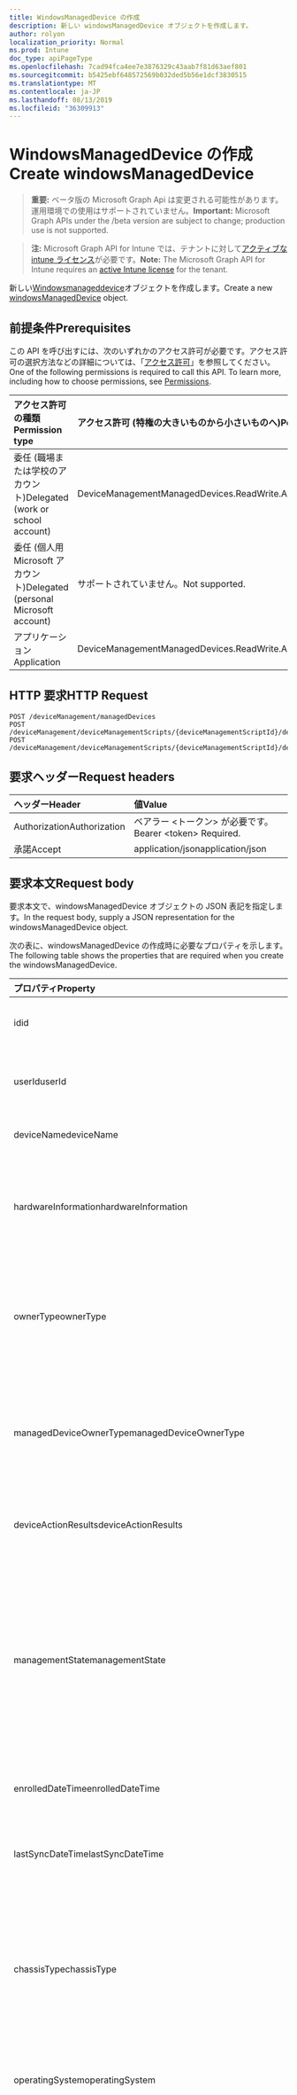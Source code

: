 ```yaml
---
title: WindowsManagedDevice の作成
description: 新しい windowsManagedDevice オブジェクトを作成します。
author: rolyon
localization_priority: Normal
ms.prod: Intune
doc_type: apiPageType
ms.openlocfilehash: 7cad94fca4ee7e3876329c43aab7f81d63aef801
ms.sourcegitcommit: b5425ebf648572569b032ded5b56e1dcf3830515
ms.translationtype: MT
ms.contentlocale: ja-JP
ms.lasthandoff: 08/13/2019
ms.locfileid: "36309913"
---
```

# <a name="create-windowsmanageddevice"></a><span data-ttu-id="ebbfd-103">WindowsManagedDevice の作成</span><span class="sxs-lookup"><span data-stu-id="ebbfd-103">Create windowsManagedDevice</span></span>

> <span data-ttu-id="ebbfd-104">**重要:** ベータ版の Microsoft Graph Api は変更される可能性があります。運用環境での使用はサポートされていません。</span><span class="sxs-lookup"><span data-stu-id="ebbfd-104">**Important:** Microsoft Graph APIs under the /beta version are subject to change; production use is not supported.</span></span>

> <span data-ttu-id="ebbfd-105">**注:** Microsoft Graph API for Intune では、テナントに対して[アクティブな intune ライセンス](https://go.microsoft.com/fwlink/?linkid=839381)が必要です。</span><span class="sxs-lookup"><span data-stu-id="ebbfd-105">**Note:** The Microsoft Graph API for Intune requires an [active Intune license](https://go.microsoft.com/fwlink/?linkid=839381) for the tenant.</span></span>

<span data-ttu-id="ebbfd-106">新しい[Windowsmanageddevice](../resources/intune-devices-windowsmanageddevice.md)オブジェクトを作成します。</span><span class="sxs-lookup"><span data-stu-id="ebbfd-106">Create a new [windowsManagedDevice](../resources/intune-devices-windowsmanageddevice.md) object.</span></span>

## <a name="prerequisites"></a><span data-ttu-id="ebbfd-107">前提条件</span><span class="sxs-lookup"><span data-stu-id="ebbfd-107">Prerequisites</span></span>
<span data-ttu-id="ebbfd-p101">この API を呼び出すには、次のいずれかのアクセス許可が必要です。アクセス許可の選択方法などの詳細については、「[アクセス許可](/graph/permissions-reference)」を参照してください。</span><span class="sxs-lookup"><span data-stu-id="ebbfd-p101">One of the following permissions is required to call this API. To learn more, including how to choose permissions, see [Permissions](/graph/permissions-reference).</span></span>

|<span data-ttu-id="ebbfd-110">アクセス許可の種類</span><span class="sxs-lookup"><span data-stu-id="ebbfd-110">Permission type</span></span>|<span data-ttu-id="ebbfd-111">アクセス許可 (特権の大きいものから小さいものへ)</span><span class="sxs-lookup"><span data-stu-id="ebbfd-111">Permissions (from most to least privileged)</span></span>|
|:---|:---|
|<span data-ttu-id="ebbfd-112">委任 (職場または学校のアカウント)</span><span class="sxs-lookup"><span data-stu-id="ebbfd-112">Delegated (work or school account)</span></span>|<span data-ttu-id="ebbfd-113">DeviceManagementManagedDevices.ReadWrite.All</span><span class="sxs-lookup"><span data-stu-id="ebbfd-113">DeviceManagementManagedDevices.ReadWrite.All</span></span>|
|<span data-ttu-id="ebbfd-114">委任 (個人用 Microsoft アカウント)</span><span class="sxs-lookup"><span data-stu-id="ebbfd-114">Delegated (personal Microsoft account)</span></span>|<span data-ttu-id="ebbfd-115">サポートされていません。</span><span class="sxs-lookup"><span data-stu-id="ebbfd-115">Not supported.</span></span>|
|<span data-ttu-id="ebbfd-116">アプリケーション</span><span class="sxs-lookup"><span data-stu-id="ebbfd-116">Application</span></span>|<span data-ttu-id="ebbfd-117">DeviceManagementManagedDevices.ReadWrite.All</span><span class="sxs-lookup"><span data-stu-id="ebbfd-117">DeviceManagementManagedDevices.ReadWrite.All</span></span>|

## <a name="http-request"></a><span data-ttu-id="ebbfd-118">HTTP 要求</span><span class="sxs-lookup"><span data-stu-id="ebbfd-118">HTTP Request</span></span>
<!-- {
  "blockType": "ignored"
}
-->
``` http
POST /deviceManagement/managedDevices
POST /deviceManagement/deviceManagementScripts/{deviceManagementScriptId}/deviceRunStates/{deviceManagementScriptDeviceStateId}/managedDevice/users/{userId}/managedDevices
POST /deviceManagement/deviceManagementScripts/{deviceManagementScriptId}/deviceRunStates/{deviceManagementScriptDeviceStateId}/managedDevice/detectedApps/{detectedAppId}/managedDevices
```

## <a name="request-headers"></a><span data-ttu-id="ebbfd-119">要求ヘッダー</span><span class="sxs-lookup"><span data-stu-id="ebbfd-119">Request headers</span></span>
|<span data-ttu-id="ebbfd-120">ヘッダー</span><span class="sxs-lookup"><span data-stu-id="ebbfd-120">Header</span></span>|<span data-ttu-id="ebbfd-121">値</span><span class="sxs-lookup"><span data-stu-id="ebbfd-121">Value</span></span>|
|:---|:---|
|<span data-ttu-id="ebbfd-122">Authorization</span><span class="sxs-lookup"><span data-stu-id="ebbfd-122">Authorization</span></span>|<span data-ttu-id="ebbfd-123">ベアラー &lt;トークン&gt; が必要です。</span><span class="sxs-lookup"><span data-stu-id="ebbfd-123">Bearer &lt;token&gt; Required.</span></span>|
|<span data-ttu-id="ebbfd-124">承諾</span><span class="sxs-lookup"><span data-stu-id="ebbfd-124">Accept</span></span>|<span data-ttu-id="ebbfd-125">application/json</span><span class="sxs-lookup"><span data-stu-id="ebbfd-125">application/json</span></span>|

## <a name="request-body"></a><span data-ttu-id="ebbfd-126">要求本文</span><span class="sxs-lookup"><span data-stu-id="ebbfd-126">Request body</span></span>
<span data-ttu-id="ebbfd-127">要求本文で、windowsManagedDevice オブジェクトの JSON 表記を指定します。</span><span class="sxs-lookup"><span data-stu-id="ebbfd-127">In the request body, supply a JSON representation for the windowsManagedDevice object.</span></span>

<span data-ttu-id="ebbfd-128">次の表に、windowsManagedDevice の作成時に必要なプロパティを示します。</span><span class="sxs-lookup"><span data-stu-id="ebbfd-128">The following table shows the properties that are required when you create the windowsManagedDevice.</span></span>

|<span data-ttu-id="ebbfd-129">プロパティ</span><span class="sxs-lookup"><span data-stu-id="ebbfd-129">Property</span></span>|<span data-ttu-id="ebbfd-130">型</span><span class="sxs-lookup"><span data-stu-id="ebbfd-130">Type</span></span>|<span data-ttu-id="ebbfd-131">説明</span><span class="sxs-lookup"><span data-stu-id="ebbfd-131">Description</span></span>|
|:---|:---|:---|
|<span data-ttu-id="ebbfd-132">id</span><span class="sxs-lookup"><span data-stu-id="ebbfd-132">id</span></span>|<span data-ttu-id="ebbfd-133">文字列</span><span class="sxs-lookup"><span data-stu-id="ebbfd-133">String</span></span>|<span data-ttu-id="ebbfd-134">[Manageddevice](../resources/intune-devices-manageddevice.md)から継承されたデバイスの一意識別子</span><span class="sxs-lookup"><span data-stu-id="ebbfd-134">Unique Identifier for the device Inherited from [managedDevice](../resources/intune-devices-manageddevice.md)</span></span>|
|<span data-ttu-id="ebbfd-135">userId</span><span class="sxs-lookup"><span data-stu-id="ebbfd-135">userId</span></span>|<span data-ttu-id="ebbfd-136">String</span><span class="sxs-lookup"><span data-stu-id="ebbfd-136">String</span></span>|<span data-ttu-id="ebbfd-137">[Manageddevice](../resources/intune-devices-manageddevice.md)から継承したデバイスに関連付けられているユーザーの一意識別子</span><span class="sxs-lookup"><span data-stu-id="ebbfd-137">Unique Identifier for the user associated with the device Inherited from [managedDevice](../resources/intune-devices-manageddevice.md)</span></span>|
|<span data-ttu-id="ebbfd-138">deviceName</span><span class="sxs-lookup"><span data-stu-id="ebbfd-138">deviceName</span></span>|<span data-ttu-id="ebbfd-139">String</span><span class="sxs-lookup"><span data-stu-id="ebbfd-139">String</span></span>|<span data-ttu-id="ebbfd-140">[Manageddevice](../resources/intune-devices-manageddevice.md)から継承されたデバイスの名前</span><span class="sxs-lookup"><span data-stu-id="ebbfd-140">Name of the device Inherited from [managedDevice](../resources/intune-devices-manageddevice.md)</span></span>|
|<span data-ttu-id="ebbfd-141">hardwareInformation</span><span class="sxs-lookup"><span data-stu-id="ebbfd-141">hardwareInformation</span></span>|[<span data-ttu-id="ebbfd-142">hardwareInformation</span><span class="sxs-lookup"><span data-stu-id="ebbfd-142">hardwareInformation</span></span>](../resources/intune-devices-hardwareinformation.md)|<span data-ttu-id="ebbfd-143">デバイスのハードワードの詳細。</span><span class="sxs-lookup"><span data-stu-id="ebbfd-143">The hardward details for the device.</span></span>  <span data-ttu-id="ebbfd-144">記憶領域、製造元、シリアル番号などの情報が含まれます。[Manageddevice](../resources/intune-devices-manageddevice.md)から継承します</span><span class="sxs-lookup"><span data-stu-id="ebbfd-144">Includes information such as storage space, manufacturer, serial number, etc. Inherited from [managedDevice](../resources/intune-devices-manageddevice.md)</span></span>|
|<span data-ttu-id="ebbfd-145">ownerType</span><span class="sxs-lookup"><span data-stu-id="ebbfd-145">ownerType</span></span>|[<span data-ttu-id="ebbfd-146">ownerType</span><span class="sxs-lookup"><span data-stu-id="ebbfd-146">ownerType</span></span>](../resources/intune-devices-ownertype.md)|<span data-ttu-id="ebbfd-147">デバイスの所有権。</span><span class="sxs-lookup"><span data-stu-id="ebbfd-147">Ownership of the device.</span></span> <span data-ttu-id="ebbfd-148">' Company ' または ' personal ' を[Manageddevice](../resources/intune-devices-manageddevice.md)から継承することができます。</span><span class="sxs-lookup"><span data-stu-id="ebbfd-148">Can be 'company' or 'personal' Inherited from [managedDevice](../resources/intune-devices-manageddevice.md).</span></span> <span data-ttu-id="ebbfd-149">可能な値は、`unknown`、`company`、`personal` です。</span><span class="sxs-lookup"><span data-stu-id="ebbfd-149">Possible values are: `unknown`, `company`, `personal`.</span></span>|
|<span data-ttu-id="ebbfd-150">managedDeviceOwnerType</span><span class="sxs-lookup"><span data-stu-id="ebbfd-150">managedDeviceOwnerType</span></span>|[<span data-ttu-id="ebbfd-151">managedDeviceOwnerType</span><span class="sxs-lookup"><span data-stu-id="ebbfd-151">managedDeviceOwnerType</span></span>](../resources/intune-devices-manageddeviceownertype.md)|<span data-ttu-id="ebbfd-152">デバイスの所有権。</span><span class="sxs-lookup"><span data-stu-id="ebbfd-152">Ownership of the device.</span></span> <span data-ttu-id="ebbfd-153">' Company ' または ' personal ' を[Manageddevice](../resources/intune-devices-manageddevice.md)から継承することができます。</span><span class="sxs-lookup"><span data-stu-id="ebbfd-153">Can be 'company' or 'personal' Inherited from [managedDevice](../resources/intune-devices-manageddevice.md).</span></span> <span data-ttu-id="ebbfd-154">可能な値は、`unknown`、`company`、`personal` です。</span><span class="sxs-lookup"><span data-stu-id="ebbfd-154">Possible values are: `unknown`, `company`, `personal`.</span></span>|
|<span data-ttu-id="ebbfd-155">deviceActionResults</span><span class="sxs-lookup"><span data-stu-id="ebbfd-155">deviceActionResults</span></span>|<span data-ttu-id="ebbfd-156">[deviceActionResult](../resources/intune-devices-deviceactionresult.md) コレクション</span><span class="sxs-lookup"><span data-stu-id="ebbfd-156">[deviceActionResult](../resources/intune-devices-deviceactionresult.md) collection</span></span>|<span data-ttu-id="ebbfd-157">ComplexType deviceActionResult オブジェクトのリスト。</span><span class="sxs-lookup"><span data-stu-id="ebbfd-157">List of ComplexType deviceActionResult objects.</span></span> <span data-ttu-id="ebbfd-158">[Manageddevice](../resources/intune-devices-manageddevice.md)から継承します</span><span class="sxs-lookup"><span data-stu-id="ebbfd-158">Inherited from [managedDevice](../resources/intune-devices-manageddevice.md)</span></span>|
|<span data-ttu-id="ebbfd-159">managementState</span><span class="sxs-lookup"><span data-stu-id="ebbfd-159">managementState</span></span>|[<span data-ttu-id="ebbfd-160">managementState</span><span class="sxs-lookup"><span data-stu-id="ebbfd-160">managementState</span></span>](../resources/intune-devices-managementstate.md)|<span data-ttu-id="ebbfd-161">デバイスの管理状態。</span><span class="sxs-lookup"><span data-stu-id="ebbfd-161">Management state of the device.</span></span> <span data-ttu-id="ebbfd-162">[Manageddevice](../resources/intune-devices-manageddevice.md)から継承されます。</span><span class="sxs-lookup"><span data-stu-id="ebbfd-162">Inherited from [managedDevice](../resources/intune-devices-manageddevice.md).</span></span> <span data-ttu-id="ebbfd-163">可能な値は、`managed`、`retirePending`、`retireFailed`、`wipePending`、`wipeFailed`、`unhealthy`、`deletePending`、`retireIssued`、`wipeIssued`、`wipeCanceled`、`retireCanceled`、`discovered` です。</span><span class="sxs-lookup"><span data-stu-id="ebbfd-163">Possible values are: `managed`, `retirePending`, `retireFailed`, `wipePending`, `wipeFailed`, `unhealthy`, `deletePending`, `retireIssued`, `wipeIssued`, `wipeCanceled`, `retireCanceled`, `discovered`.</span></span>|
|<span data-ttu-id="ebbfd-164">enrolledDateTime</span><span class="sxs-lookup"><span data-stu-id="ebbfd-164">enrolledDateTime</span></span>|<span data-ttu-id="ebbfd-165">DateTimeOffset</span><span class="sxs-lookup"><span data-stu-id="ebbfd-165">DateTimeOffset</span></span>|<span data-ttu-id="ebbfd-166">デバイスの登録時刻。</span><span class="sxs-lookup"><span data-stu-id="ebbfd-166">Enrollment time of the device.</span></span> <span data-ttu-id="ebbfd-167">[Manageddevice](../resources/intune-devices-manageddevice.md)から継承します</span><span class="sxs-lookup"><span data-stu-id="ebbfd-167">Inherited from [managedDevice](../resources/intune-devices-manageddevice.md)</span></span>|
|<span data-ttu-id="ebbfd-168">lastSyncDateTime</span><span class="sxs-lookup"><span data-stu-id="ebbfd-168">lastSyncDateTime</span></span>|<span data-ttu-id="ebbfd-169">DateTimeOffset</span><span class="sxs-lookup"><span data-stu-id="ebbfd-169">DateTimeOffset</span></span>|<span data-ttu-id="ebbfd-170">デバイスが Intune との正常な同期を最終的に完了した日時。</span><span class="sxs-lookup"><span data-stu-id="ebbfd-170">The date and time that the device last completed a successful sync with Intune.</span></span> <span data-ttu-id="ebbfd-171">[Manageddevice](../resources/intune-devices-manageddevice.md)から継承します</span><span class="sxs-lookup"><span data-stu-id="ebbfd-171">Inherited from [managedDevice](../resources/intune-devices-manageddevice.md)</span></span>|
|<span data-ttu-id="ebbfd-172">chassisType</span><span class="sxs-lookup"><span data-stu-id="ebbfd-172">chassisType</span></span>|[<span data-ttu-id="ebbfd-173">chassisType</span><span class="sxs-lookup"><span data-stu-id="ebbfd-173">chassisType</span></span>](../resources/intune-devices-chassistype.md)|<span data-ttu-id="ebbfd-174">デバイスのシャーシの種類。</span><span class="sxs-lookup"><span data-stu-id="ebbfd-174">Chassis type of the device.</span></span> <span data-ttu-id="ebbfd-175">[Manageddevice](../resources/intune-devices-manageddevice.md)から継承されます。</span><span class="sxs-lookup"><span data-stu-id="ebbfd-175">Inherited from [managedDevice](../resources/intune-devices-manageddevice.md).</span></span> <span data-ttu-id="ebbfd-176">可能な値は、`unknown`、`desktop`、`laptop`、`worksWorkstation`、`enterpriseServer`、`phone`、`tablet`、`mobileOther`、`mobileUnknown` です。</span><span class="sxs-lookup"><span data-stu-id="ebbfd-176">Possible values are: `unknown`, `desktop`, `laptop`, `worksWorkstation`, `enterpriseServer`, `phone`, `tablet`, `mobileOther`, `mobileUnknown`.</span></span>|
|<span data-ttu-id="ebbfd-177">operatingSystem</span><span class="sxs-lookup"><span data-stu-id="ebbfd-177">operatingSystem</span></span>|<span data-ttu-id="ebbfd-178">文字列</span><span class="sxs-lookup"><span data-stu-id="ebbfd-178">String</span></span>|<span data-ttu-id="ebbfd-179">デバイスのオペレーティング システム。</span><span class="sxs-lookup"><span data-stu-id="ebbfd-179">Operating system of the device.</span></span> <span data-ttu-id="ebbfd-180">Windows、iOS など[Manageddevice](../resources/intune-devices-manageddevice.md)から継承します</span><span class="sxs-lookup"><span data-stu-id="ebbfd-180">Windows, iOS, etc. Inherited from [managedDevice](../resources/intune-devices-manageddevice.md)</span></span>|
|<span data-ttu-id="ebbfd-181">deviceType</span><span class="sxs-lookup"><span data-stu-id="ebbfd-181">deviceType</span></span>|[<span data-ttu-id="ebbfd-182">deviceType</span><span class="sxs-lookup"><span data-stu-id="ebbfd-182">deviceType</span></span>](../resources/intune-shared-devicetype.md)|<span data-ttu-id="ebbfd-183">デバイスのプラットフォーム。</span><span class="sxs-lookup"><span data-stu-id="ebbfd-183">Platform of the device.</span></span> <span data-ttu-id="ebbfd-184">[Manageddevice](../resources/intune-devices-manageddevice.md)から継承されます。</span><span class="sxs-lookup"><span data-stu-id="ebbfd-184">Inherited from [managedDevice](../resources/intune-devices-manageddevice.md).</span></span> <span data-ttu-id="ebbfd-185">可能な値: `desktop`、 `windowsRT` `winMO6` `nokia` `windowsPhone` `mac` `winCE` `winEmbedded` `iPhone` `iPad` `iPod` `android`、、、、、、、、、、、、 `iSocConsumer` `unix` `macMDM` `holoLens` `surfaceHub` `androidForWork` `androidEnterprise`, `blackberry`, `palm`, `unknown`.</span><span class="sxs-lookup"><span data-stu-id="ebbfd-185">Possible values are: `desktop`, `windowsRT`, `winMO6`, `nokia`, `windowsPhone`, `mac`, `winCE`, `winEmbedded`, `iPhone`, `iPad`, `iPod`, `android`, `iSocConsumer`, `unix`, `macMDM`, `holoLens`, `surfaceHub`, `androidForWork`, `androidEnterprise`, `blackberry`, `palm`, `unknown`.</span></span>|
|<span data-ttu-id="ebbfd-186">complianceState</span><span class="sxs-lookup"><span data-stu-id="ebbfd-186">complianceState</span></span>|[<span data-ttu-id="ebbfd-187">complianceState</span><span class="sxs-lookup"><span data-stu-id="ebbfd-187">complianceState</span></span>](../resources/intune-devices-compliancestate.md)|<span data-ttu-id="ebbfd-188">デバイスのコンプライアンス状態。</span><span class="sxs-lookup"><span data-stu-id="ebbfd-188">Compliance state of the device.</span></span> <span data-ttu-id="ebbfd-189">[Manageddevice](../resources/intune-devices-manageddevice.md)から継承されます。</span><span class="sxs-lookup"><span data-stu-id="ebbfd-189">Inherited from [managedDevice](../resources/intune-devices-manageddevice.md).</span></span> <span data-ttu-id="ebbfd-190">可能な値は、`unknown`、`compliant`、`noncompliant`、`conflict`、`error`、`inGracePeriod`、`configManager` です。</span><span class="sxs-lookup"><span data-stu-id="ebbfd-190">Possible values are: `unknown`, `compliant`, `noncompliant`, `conflict`, `error`, `inGracePeriod`, `configManager`.</span></span>|
|<span data-ttu-id="ebbfd-191">jailBroken</span><span class="sxs-lookup"><span data-stu-id="ebbfd-191">jailBroken</span></span>|<span data-ttu-id="ebbfd-192">String</span><span class="sxs-lookup"><span data-stu-id="ebbfd-192">String</span></span>|<span data-ttu-id="ebbfd-193">デバイスが脱獄またはルート化されているかどうかを示します。</span><span class="sxs-lookup"><span data-stu-id="ebbfd-193">whether the device is jail broken or rooted.</span></span> <span data-ttu-id="ebbfd-194">[Manageddevice](../resources/intune-devices-manageddevice.md)から継承します</span><span class="sxs-lookup"><span data-stu-id="ebbfd-194">Inherited from [managedDevice](../resources/intune-devices-manageddevice.md)</span></span>|
|<span data-ttu-id="ebbfd-195">managementAgent</span><span class="sxs-lookup"><span data-stu-id="ebbfd-195">managementAgent</span></span>|[<span data-ttu-id="ebbfd-196">managementAgentType</span><span class="sxs-lookup"><span data-stu-id="ebbfd-196">managementAgentType</span></span>](../resources/intune-devices-managementagenttype.md)|<span data-ttu-id="ebbfd-197">デバイスの管理チャネル。</span><span class="sxs-lookup"><span data-stu-id="ebbfd-197">Management channel of the device.</span></span> <span data-ttu-id="ebbfd-198">Intune、EAS など。[Manageddevice](../resources/intune-devices-manageddevice.md)から継承されます。</span><span class="sxs-lookup"><span data-stu-id="ebbfd-198">Intune, EAS, etc. Inherited from [managedDevice](../resources/intune-devices-manageddevice.md).</span></span> <span data-ttu-id="ebbfd-199">可能な値は、`eas`、`mdm`、`easMdm`、`intuneClient`、`easIntuneClient`、`configurationManagerClient`、`configurationManagerClientMdm`、`configurationManagerClientMdmEas`、`unknown`、`jamf`、`googleCloudDevicePolicyController`、`microsoft365ManagedMdm` です。</span><span class="sxs-lookup"><span data-stu-id="ebbfd-199">Possible values are: `eas`, `mdm`, `easMdm`, `intuneClient`, `easIntuneClient`, `configurationManagerClient`, `configurationManagerClientMdm`, `configurationManagerClientMdmEas`, `unknown`, `jamf`, `googleCloudDevicePolicyController`, `microsoft365ManagedMdm`.</span></span>|
|<span data-ttu-id="ebbfd-200">osVersion</span><span class="sxs-lookup"><span data-stu-id="ebbfd-200">osVersion</span></span>|<span data-ttu-id="ebbfd-201">String</span><span class="sxs-lookup"><span data-stu-id="ebbfd-201">String</span></span>|<span data-ttu-id="ebbfd-202">デバイスのオペレーティング システムのバージョン。</span><span class="sxs-lookup"><span data-stu-id="ebbfd-202">Operating system version of the device.</span></span> <span data-ttu-id="ebbfd-203">[Manageddevice](../resources/intune-devices-manageddevice.md)から継承します</span><span class="sxs-lookup"><span data-stu-id="ebbfd-203">Inherited from [managedDevice](../resources/intune-devices-manageddevice.md)</span></span>|
|<span data-ttu-id="ebbfd-204">easActivated</span><span class="sxs-lookup"><span data-stu-id="ebbfd-204">easActivated</span></span>|<span data-ttu-id="ebbfd-205">Boolean</span><span class="sxs-lookup"><span data-stu-id="ebbfd-205">Boolean</span></span>|<span data-ttu-id="ebbfd-206">Exchange ActiveSync がアクティブになっているデバイスかどうかを示します。</span><span class="sxs-lookup"><span data-stu-id="ebbfd-206">Whether the device is Exchange ActiveSync activated.</span></span> <span data-ttu-id="ebbfd-207">[Manageddevice](../resources/intune-devices-manageddevice.md)から継承します</span><span class="sxs-lookup"><span data-stu-id="ebbfd-207">Inherited from [managedDevice](../resources/intune-devices-manageddevice.md)</span></span>|
|<span data-ttu-id="ebbfd-208">easDeviceId</span><span class="sxs-lookup"><span data-stu-id="ebbfd-208">easDeviceId</span></span>|<span data-ttu-id="ebbfd-209">String</span><span class="sxs-lookup"><span data-stu-id="ebbfd-209">String</span></span>|<span data-ttu-id="ebbfd-210">デバイスの Exchange ActiveSync の ID。</span><span class="sxs-lookup"><span data-stu-id="ebbfd-210">Exchange ActiveSync Id of the device.</span></span> <span data-ttu-id="ebbfd-211">[Manageddevice](../resources/intune-devices-manageddevice.md)から継承します</span><span class="sxs-lookup"><span data-stu-id="ebbfd-211">Inherited from [managedDevice](../resources/intune-devices-manageddevice.md)</span></span>|
|<span data-ttu-id="ebbfd-212">easActivationDateTime</span><span class="sxs-lookup"><span data-stu-id="ebbfd-212">easActivationDateTime</span></span>|<span data-ttu-id="ebbfd-213">DateTimeOffset</span><span class="sxs-lookup"><span data-stu-id="ebbfd-213">DateTimeOffset</span></span>|<span data-ttu-id="ebbfd-214">デバイスの Exchange ActivationSync のアクティブ化の時刻。</span><span class="sxs-lookup"><span data-stu-id="ebbfd-214">Exchange ActivationSync activation time of the device.</span></span> <span data-ttu-id="ebbfd-215">[Manageddevice](../resources/intune-devices-manageddevice.md)から継承します</span><span class="sxs-lookup"><span data-stu-id="ebbfd-215">Inherited from [managedDevice](../resources/intune-devices-manageddevice.md)</span></span>|
|<span data-ttu-id="ebbfd-216">aadRegistered</span><span class="sxs-lookup"><span data-stu-id="ebbfd-216">aadRegistered</span></span>|<span data-ttu-id="ebbfd-217">Boolean</span><span class="sxs-lookup"><span data-stu-id="ebbfd-217">Boolean</span></span>|<span data-ttu-id="ebbfd-218">Azure Active Directory が登録されているデバイスかどうかを示します。</span><span class="sxs-lookup"><span data-stu-id="ebbfd-218">Whether the device is Azure Active Directory registered.</span></span> <span data-ttu-id="ebbfd-219">[Manageddevice](../resources/intune-devices-manageddevice.md)から継承します</span><span class="sxs-lookup"><span data-stu-id="ebbfd-219">Inherited from [managedDevice](../resources/intune-devices-manageddevice.md)</span></span>|
|<span data-ttu-id="ebbfd-220">azureADRegistered</span><span class="sxs-lookup"><span data-stu-id="ebbfd-220">azureADRegistered</span></span>|<span data-ttu-id="ebbfd-221">Boolean</span><span class="sxs-lookup"><span data-stu-id="ebbfd-221">Boolean</span></span>|<span data-ttu-id="ebbfd-222">Azure Active Directory が登録されているデバイスかどうかを示します。</span><span class="sxs-lookup"><span data-stu-id="ebbfd-222">Whether the device is Azure Active Directory registered.</span></span> <span data-ttu-id="ebbfd-223">[Manageddevice](../resources/intune-devices-manageddevice.md)から継承します</span><span class="sxs-lookup"><span data-stu-id="ebbfd-223">Inherited from [managedDevice](../resources/intune-devices-manageddevice.md)</span></span>|
|<span data-ttu-id="ebbfd-224">deviceEnrollmentType</span><span class="sxs-lookup"><span data-stu-id="ebbfd-224">deviceEnrollmentType</span></span>|[<span data-ttu-id="ebbfd-225">deviceEnrollmentType</span><span class="sxs-lookup"><span data-stu-id="ebbfd-225">deviceEnrollmentType</span></span>](../resources/intune-shared-deviceenrollmenttype.md)|<span data-ttu-id="ebbfd-226">デバイスの登録の種類。</span><span class="sxs-lookup"><span data-stu-id="ebbfd-226">Enrollment type of the device.</span></span> <span data-ttu-id="ebbfd-227">[Manageddevice](../resources/intune-devices-manageddevice.md)から継承されます。</span><span class="sxs-lookup"><span data-stu-id="ebbfd-227">Inherited from [managedDevice](../resources/intune-devices-manageddevice.md).</span></span> <span data-ttu-id="ebbfd-228">可能な値は、`unknown`、`userEnrollment`、`deviceEnrollmentManager`、`appleBulkWithUser`、`appleBulkWithoutUser`、`windowsAzureADJoin`、`windowsBulkUserless`、`windowsAutoEnrollment`、`windowsBulkAzureDomainJoin`、`windowsCoManagement` です。</span><span class="sxs-lookup"><span data-stu-id="ebbfd-228">Possible values are: `unknown`, `userEnrollment`, `deviceEnrollmentManager`, `appleBulkWithUser`, `appleBulkWithoutUser`, `windowsAzureADJoin`, `windowsBulkUserless`, `windowsAutoEnrollment`, `windowsBulkAzureDomainJoin`, `windowsCoManagement`.</span></span>|
|<span data-ttu-id="ebbfd-229">lostModeState</span><span class="sxs-lookup"><span data-stu-id="ebbfd-229">lostModeState</span></span>|[<span data-ttu-id="ebbfd-230">lostModeState</span><span class="sxs-lookup"><span data-stu-id="ebbfd-230">lostModeState</span></span>](../resources/intune-devices-lostmodestate.md)|<span data-ttu-id="ebbfd-231">失われたモードが有効になっているか、 [Manageddevice](../resources/intune-devices-manageddevice.md)から継承が無効かどうかを示します。</span><span class="sxs-lookup"><span data-stu-id="ebbfd-231">Indicates if Lost mode is enabled or disabled Inherited from [managedDevice](../resources/intune-devices-manageddevice.md).</span></span> <span data-ttu-id="ebbfd-232">可能な値は、`disabled`、`enabled` です。</span><span class="sxs-lookup"><span data-stu-id="ebbfd-232">Possible values are: `disabled`, `enabled`.</span></span>|
|<span data-ttu-id="ebbfd-233">activationLockBypassCode</span><span class="sxs-lookup"><span data-stu-id="ebbfd-233">activationLockBypassCode</span></span>|<span data-ttu-id="ebbfd-234">String</span><span class="sxs-lookup"><span data-stu-id="ebbfd-234">String</span></span>|<span data-ttu-id="ebbfd-235">デバイスのアクティベーション ロックをバイパスするためのコード。</span><span class="sxs-lookup"><span data-stu-id="ebbfd-235">Code that allows the Activation Lock on a device to be bypassed.</span></span> <span data-ttu-id="ebbfd-236">[Manageddevice](../resources/intune-devices-manageddevice.md)から継承します</span><span class="sxs-lookup"><span data-stu-id="ebbfd-236">Inherited from [managedDevice](../resources/intune-devices-manageddevice.md)</span></span>|
|<span data-ttu-id="ebbfd-237">emailAddress</span><span class="sxs-lookup"><span data-stu-id="ebbfd-237">emailAddress</span></span>|<span data-ttu-id="ebbfd-238">String</span><span class="sxs-lookup"><span data-stu-id="ebbfd-238">String</span></span>|<span data-ttu-id="ebbfd-239">[Manageddevice](../resources/intune-devices-manageddevice.md)から継承したデバイスに関連付けられているユーザーの電子メール</span><span class="sxs-lookup"><span data-stu-id="ebbfd-239">Email(s) for the user associated with the device Inherited from [managedDevice](../resources/intune-devices-manageddevice.md)</span></span>|
|<span data-ttu-id="ebbfd-240">azureActiveDirectoryDeviceId</span><span class="sxs-lookup"><span data-stu-id="ebbfd-240">azureActiveDirectoryDeviceId</span></span>|<span data-ttu-id="ebbfd-241">String</span><span class="sxs-lookup"><span data-stu-id="ebbfd-241">String</span></span>|<span data-ttu-id="ebbfd-242">Azure Active Directory デバイスの一意識別子。</span><span class="sxs-lookup"><span data-stu-id="ebbfd-242">The unique identifier for the Azure Active Directory device.</span></span> <span data-ttu-id="ebbfd-243">読み取り専用です。</span><span class="sxs-lookup"><span data-stu-id="ebbfd-243">Read only.</span></span> <span data-ttu-id="ebbfd-244">[Manageddevice](../resources/intune-devices-manageddevice.md)から継承します</span><span class="sxs-lookup"><span data-stu-id="ebbfd-244">Inherited from [managedDevice](../resources/intune-devices-manageddevice.md)</span></span>|
|<span data-ttu-id="ebbfd-245">azureADDeviceId</span><span class="sxs-lookup"><span data-stu-id="ebbfd-245">azureADDeviceId</span></span>|<span data-ttu-id="ebbfd-246">String</span><span class="sxs-lookup"><span data-stu-id="ebbfd-246">String</span></span>|<span data-ttu-id="ebbfd-247">Azure Active Directory デバイスの一意識別子。</span><span class="sxs-lookup"><span data-stu-id="ebbfd-247">The unique identifier for the Azure Active Directory device.</span></span> <span data-ttu-id="ebbfd-248">読み取り専用です。</span><span class="sxs-lookup"><span data-stu-id="ebbfd-248">Read only.</span></span> <span data-ttu-id="ebbfd-249">[Manageddevice](../resources/intune-devices-manageddevice.md)から継承します</span><span class="sxs-lookup"><span data-stu-id="ebbfd-249">Inherited from [managedDevice](../resources/intune-devices-manageddevice.md)</span></span>|
|<span data-ttu-id="ebbfd-250">deviceRegistrationState</span><span class="sxs-lookup"><span data-stu-id="ebbfd-250">deviceRegistrationState</span></span>|[<span data-ttu-id="ebbfd-251">deviceRegistrationState</span><span class="sxs-lookup"><span data-stu-id="ebbfd-251">deviceRegistrationState</span></span>](../resources/intune-devices-deviceregistrationstate.md)|<span data-ttu-id="ebbfd-252">デバイスの登録状態。</span><span class="sxs-lookup"><span data-stu-id="ebbfd-252">Device registration state.</span></span> <span data-ttu-id="ebbfd-253">[Manageddevice](../resources/intune-devices-manageddevice.md)から継承されます。</span><span class="sxs-lookup"><span data-stu-id="ebbfd-253">Inherited from [managedDevice](../resources/intune-devices-manageddevice.md).</span></span> <span data-ttu-id="ebbfd-254">可能な値は、`notRegistered`、`registered`、`revoked`、`keyConflict`、`approvalPending`、`certificateReset`、`notRegisteredPendingEnrollment`、`unknown` です。</span><span class="sxs-lookup"><span data-stu-id="ebbfd-254">Possible values are: `notRegistered`, `registered`, `revoked`, `keyConflict`, `approvalPending`, `certificateReset`, `notRegisteredPendingEnrollment`, `unknown`.</span></span>|
|<span data-ttu-id="ebbfd-255">deviceCategoryDisplayName</span><span class="sxs-lookup"><span data-stu-id="ebbfd-255">deviceCategoryDisplayName</span></span>|<span data-ttu-id="ebbfd-256">String</span><span class="sxs-lookup"><span data-stu-id="ebbfd-256">String</span></span>|<span data-ttu-id="ebbfd-257">[Manageddevice](../resources/intune-devices-manageddevice.md)から継承されたデバイスカテゴリの表示名</span><span class="sxs-lookup"><span data-stu-id="ebbfd-257">Device category display name Inherited from [managedDevice](../resources/intune-devices-manageddevice.md)</span></span>|
|<span data-ttu-id="ebbfd-258">isSupervised</span><span class="sxs-lookup"><span data-stu-id="ebbfd-258">isSupervised</span></span>|<span data-ttu-id="ebbfd-259">Boolean</span><span class="sxs-lookup"><span data-stu-id="ebbfd-259">Boolean</span></span>|<span data-ttu-id="ebbfd-260">[Manageddevice](../resources/intune-devices-manageddevice.md)から継承されたデバイスの監視状態</span><span class="sxs-lookup"><span data-stu-id="ebbfd-260">Device supervised status Inherited from [managedDevice](../resources/intune-devices-manageddevice.md)</span></span>|
|<span data-ttu-id="ebbfd-261">exchangeLastSuccessfulSyncDateTime</span><span class="sxs-lookup"><span data-stu-id="ebbfd-261">exchangeLastSuccessfulSyncDateTime</span></span>|<span data-ttu-id="ebbfd-262">DateTimeOffset</span><span class="sxs-lookup"><span data-stu-id="ebbfd-262">DateTimeOffset</span></span>|<span data-ttu-id="ebbfd-263">最後にデバイスが Exchange に接続した時刻。</span><span class="sxs-lookup"><span data-stu-id="ebbfd-263">Last time the device contacted Exchange.</span></span> <span data-ttu-id="ebbfd-264">[Manageddevice](../resources/intune-devices-manageddevice.md)から継承します</span><span class="sxs-lookup"><span data-stu-id="ebbfd-264">Inherited from [managedDevice](../resources/intune-devices-manageddevice.md)</span></span>|
|<span data-ttu-id="ebbfd-265">exchangeAccessState</span><span class="sxs-lookup"><span data-stu-id="ebbfd-265">exchangeAccessState</span></span>|[<span data-ttu-id="ebbfd-266">deviceManagementExchangeAccessState</span><span class="sxs-lookup"><span data-stu-id="ebbfd-266">deviceManagementExchangeAccessState</span></span>](../resources/intune-devices-devicemanagementexchangeaccessstate.md)|<span data-ttu-id="ebbfd-267">Exchange でのデバイスのアクセスの状態。</span><span class="sxs-lookup"><span data-stu-id="ebbfd-267">The Access State of the device in Exchange.</span></span> <span data-ttu-id="ebbfd-268">[Manageddevice](../resources/intune-devices-manageddevice.md)から継承されます。</span><span class="sxs-lookup"><span data-stu-id="ebbfd-268">Inherited from [managedDevice](../resources/intune-devices-manageddevice.md).</span></span> <span data-ttu-id="ebbfd-269">可能な値は、`none`、`unknown`、`allowed`、`blocked`、`quarantined` です。</span><span class="sxs-lookup"><span data-stu-id="ebbfd-269">Possible values are: `none`, `unknown`, `allowed`, `blocked`, `quarantined`.</span></span>|
|<span data-ttu-id="ebbfd-270">exchangeAccessStateReason</span><span class="sxs-lookup"><span data-stu-id="ebbfd-270">exchangeAccessStateReason</span></span>|[<span data-ttu-id="ebbfd-271">deviceManagementExchangeAccessStateReason</span><span class="sxs-lookup"><span data-stu-id="ebbfd-271">deviceManagementExchangeAccessStateReason</span></span>](../resources/intune-devices-devicemanagementexchangeaccessstatereason.md)|<span data-ttu-id="ebbfd-272">Exchange でのデバイスのアクセス状態の理由。
</span><span class="sxs-lookup"><span data-stu-id="ebbfd-272">The reason for the device's access state in Exchange.</span></span> <span data-ttu-id="ebbfd-273">[Manageddevice](../resources/intune-devices-manageddevice.md)から継承されます。</span><span class="sxs-lookup"><span data-stu-id="ebbfd-273">Inherited from [managedDevice](../resources/intune-devices-manageddevice.md).</span></span> <span data-ttu-id="ebbfd-274">可能な値は、`none`、`unknown`、`exchangeGlobalRule`、`exchangeIndividualRule`、`exchangeDeviceRule`、`exchangeUpgrade`、`exchangeMailboxPolicy`、`other`、`compliant`、`notCompliant`、`notEnrolled`、`unknownLocation`、`mfaRequired`、`azureADBlockDueToAccessPolicy`、`compromisedPassword`、`deviceNotKnownWithManagedApp` です。</span><span class="sxs-lookup"><span data-stu-id="ebbfd-274">Possible values are: `none`, `unknown`, `exchangeGlobalRule`, `exchangeIndividualRule`, `exchangeDeviceRule`, `exchangeUpgrade`, `exchangeMailboxPolicy`, `other`, `compliant`, `notCompliant`, `notEnrolled`, `unknownLocation`, `mfaRequired`, `azureADBlockDueToAccessPolicy`, `compromisedPassword`, `deviceNotKnownWithManagedApp`.</span></span>|
|<span data-ttu-id="ebbfd-275">remoteAssistanceSessionUrl</span><span class="sxs-lookup"><span data-stu-id="ebbfd-275">remoteAssistanceSessionUrl</span></span>|<span data-ttu-id="ebbfd-276">String</span><span class="sxs-lookup"><span data-stu-id="ebbfd-276">String</span></span>|<span data-ttu-id="ebbfd-277">デバイスとのリモート アシスタンス セッションを確立できるようにする URL。</span><span class="sxs-lookup"><span data-stu-id="ebbfd-277">Url that allows a Remote Assistance session to be established with the device.</span></span> <span data-ttu-id="ebbfd-278">[Manageddevice](../resources/intune-devices-manageddevice.md)から継承します</span><span class="sxs-lookup"><span data-stu-id="ebbfd-278">Inherited from [managedDevice](../resources/intune-devices-manageddevice.md)</span></span>|
|<span data-ttu-id="ebbfd-279">remoteAssistanceSessionErrorDetails</span><span class="sxs-lookup"><span data-stu-id="ebbfd-279">remoteAssistanceSessionErrorDetails</span></span>|<span data-ttu-id="ebbfd-280">String</span><span class="sxs-lookup"><span data-stu-id="ebbfd-280">String</span></span>|<span data-ttu-id="ebbfd-281">リモート アシスタンス セッション オブジェクトの作成時に問題を識別するエラー文字列。</span><span class="sxs-lookup"><span data-stu-id="ebbfd-281">An error string that identifies issues when creating Remote Assistance session objects.</span></span> <span data-ttu-id="ebbfd-282">[Manageddevice](../resources/intune-devices-manageddevice.md)から継承します</span><span class="sxs-lookup"><span data-stu-id="ebbfd-282">Inherited from [managedDevice](../resources/intune-devices-manageddevice.md)</span></span>|
|<span data-ttu-id="ebbfd-283">isEncrypted</span><span class="sxs-lookup"><span data-stu-id="ebbfd-283">isEncrypted</span></span>|<span data-ttu-id="ebbfd-284">Boolean</span><span class="sxs-lookup"><span data-stu-id="ebbfd-284">Boolean</span></span>|<span data-ttu-id="ebbfd-285">[Manageddevice](../resources/intune-devices-manageddevice.md)から継承されたデバイスの暗号化状態</span><span class="sxs-lookup"><span data-stu-id="ebbfd-285">Device encryption status Inherited from [managedDevice](../resources/intune-devices-manageddevice.md)</span></span>|
|<span data-ttu-id="ebbfd-286">userPrincipalName</span><span class="sxs-lookup"><span data-stu-id="ebbfd-286">userPrincipalName</span></span>|<span data-ttu-id="ebbfd-287">String</span><span class="sxs-lookup"><span data-stu-id="ebbfd-287">String</span></span>|<span data-ttu-id="ebbfd-288">[Manageddevice](../resources/intune-devices-manageddevice.md)から継承されたデバイスユーザープリンシパル名</span><span class="sxs-lookup"><span data-stu-id="ebbfd-288">Device user principal name Inherited from [managedDevice](../resources/intune-devices-manageddevice.md)</span></span>|
|<span data-ttu-id="ebbfd-289">model</span><span class="sxs-lookup"><span data-stu-id="ebbfd-289">model</span></span>|<span data-ttu-id="ebbfd-290">String</span><span class="sxs-lookup"><span data-stu-id="ebbfd-290">String</span></span>|<span data-ttu-id="ebbfd-291">[Manageddevice](../resources/intune-devices-manageddevice.md)から継承されたデバイスのモデル</span><span class="sxs-lookup"><span data-stu-id="ebbfd-291">Model of the device Inherited from [managedDevice](../resources/intune-devices-manageddevice.md)</span></span>|
|<span data-ttu-id="ebbfd-292">manufacturer</span><span class="sxs-lookup"><span data-stu-id="ebbfd-292">manufacturer</span></span>|<span data-ttu-id="ebbfd-293">String</span><span class="sxs-lookup"><span data-stu-id="ebbfd-293">String</span></span>|<span data-ttu-id="ebbfd-294">[Manageddevice](../resources/intune-devices-manageddevice.md)から継承されたデバイスの製造元</span><span class="sxs-lookup"><span data-stu-id="ebbfd-294">Manufacturer of the device Inherited from [managedDevice](../resources/intune-devices-manageddevice.md)</span></span>|
|<span data-ttu-id="ebbfd-295">imei</span><span class="sxs-lookup"><span data-stu-id="ebbfd-295">imei</span></span>|<span data-ttu-id="ebbfd-296">String</span><span class="sxs-lookup"><span data-stu-id="ebbfd-296">String</span></span>|<span data-ttu-id="ebbfd-297">[Manageddevice](../resources/intune-devices-manageddevice.md)から継承された IMEI</span><span class="sxs-lookup"><span data-stu-id="ebbfd-297">IMEI Inherited from [managedDevice](../resources/intune-devices-manageddevice.md)</span></span>|
|<span data-ttu-id="ebbfd-298">complianceGracePeriodExpirationDateTime</span><span class="sxs-lookup"><span data-stu-id="ebbfd-298">complianceGracePeriodExpirationDateTime</span></span>|<span data-ttu-id="ebbfd-299">DateTimeOffset</span><span class="sxs-lookup"><span data-stu-id="ebbfd-299">DateTimeOffset</span></span>|<span data-ttu-id="ebbfd-300">デバイスコンプライアンスの猶予期間が[Manageddevice](../resources/intune-devices-manageddevice.md)から継承される日時</span><span class="sxs-lookup"><span data-stu-id="ebbfd-300">The DateTime when device compliance grace period expires Inherited from [managedDevice](../resources/intune-devices-manageddevice.md)</span></span>|
|<span data-ttu-id="ebbfd-301">シリアル番号</span><span class="sxs-lookup"><span data-stu-id="ebbfd-301">serialNumber</span></span>|<span data-ttu-id="ebbfd-302">String</span><span class="sxs-lookup"><span data-stu-id="ebbfd-302">String</span></span>|<span data-ttu-id="ebbfd-303">[Manageddevice](../resources/intune-devices-manageddevice.md)から継承されたシリアル</span><span class="sxs-lookup"><span data-stu-id="ebbfd-303">SerialNumber Inherited from [managedDevice](../resources/intune-devices-manageddevice.md)</span></span>|
|<span data-ttu-id="ebbfd-304">phoneNumber</span><span class="sxs-lookup"><span data-stu-id="ebbfd-304">phoneNumber</span></span>|<span data-ttu-id="ebbfd-305">String</span><span class="sxs-lookup"><span data-stu-id="ebbfd-305">String</span></span>|<span data-ttu-id="ebbfd-306">[Manageddevice](../resources/intune-devices-manageddevice.md)から継承されたデバイスの電話番号</span><span class="sxs-lookup"><span data-stu-id="ebbfd-306">Phone number of the device Inherited from [managedDevice](../resources/intune-devices-manageddevice.md)</span></span>|
|<span data-ttu-id="ebbfd-307">androidSecurityPatchLevel</span><span class="sxs-lookup"><span data-stu-id="ebbfd-307">androidSecurityPatchLevel</span></span>|<span data-ttu-id="ebbfd-308">String</span><span class="sxs-lookup"><span data-stu-id="ebbfd-308">String</span></span>|<span data-ttu-id="ebbfd-309">[Manageddevice](../resources/intune-devices-manageddevice.md)から継承された Android セキュリティパッチレベル</span><span class="sxs-lookup"><span data-stu-id="ebbfd-309">Android security patch level Inherited from [managedDevice](../resources/intune-devices-manageddevice.md)</span></span>|
|<span data-ttu-id="ebbfd-310">userDisplayName</span><span class="sxs-lookup"><span data-stu-id="ebbfd-310">userDisplayName</span></span>|<span data-ttu-id="ebbfd-311">String</span><span class="sxs-lookup"><span data-stu-id="ebbfd-311">String</span></span>|<span data-ttu-id="ebbfd-312">[Manageddevice](../resources/intune-devices-manageddevice.md)から継承されたユーザーの表示名</span><span class="sxs-lookup"><span data-stu-id="ebbfd-312">User display name Inherited from [managedDevice](../resources/intune-devices-manageddevice.md)</span></span>|
|<span data-ttu-id="ebbfd-313">configurationManagerClientEnabledFeatures</span><span class="sxs-lookup"><span data-stu-id="ebbfd-313">configurationManagerClientEnabledFeatures</span></span>|[<span data-ttu-id="ebbfd-314">configurationManagerClientEnabledFeatures</span><span class="sxs-lookup"><span data-stu-id="ebbfd-314">configurationManagerClientEnabledFeatures</span></span>](../resources/intune-devices-configurationmanagerclientenabledfeatures.md)|<span data-ttu-id="ebbfd-315">[Manageddevice](../resources/intune-devices-manageddevice.md)から継承された grmgr クライアントの有効な機能の設定</span><span class="sxs-lookup"><span data-stu-id="ebbfd-315">ConfigrMgr client enabled features Inherited from [managedDevice](../resources/intune-devices-manageddevice.md)</span></span>|
|<span data-ttu-id="ebbfd-316">wiFiMacAddress</span><span class="sxs-lookup"><span data-stu-id="ebbfd-316">wiFiMacAddress</span></span>|<span data-ttu-id="ebbfd-317">String</span><span class="sxs-lookup"><span data-stu-id="ebbfd-317">String</span></span>|<span data-ttu-id="ebbfd-318">[Manageddevice](../resources/intune-devices-manageddevice.md)から継承された wi-fi MAC</span><span class="sxs-lookup"><span data-stu-id="ebbfd-318">Wi-Fi MAC Inherited from [managedDevice](../resources/intune-devices-manageddevice.md)</span></span>|
|<span data-ttu-id="ebbfd-319">deviceHealthAttestationState</span><span class="sxs-lookup"><span data-stu-id="ebbfd-319">deviceHealthAttestationState</span></span>|[<span data-ttu-id="ebbfd-320">deviceHealthAttestationState</span><span class="sxs-lookup"><span data-stu-id="ebbfd-320">deviceHealthAttestationState</span></span>](../resources/intune-devices-devicehealthattestationstate.md)|<span data-ttu-id="ebbfd-321">デバイスの正常性構成証明の状態。</span><span class="sxs-lookup"><span data-stu-id="ebbfd-321">The device health attestation state.</span></span> <span data-ttu-id="ebbfd-322">[Manageddevice](../resources/intune-devices-manageddevice.md)から継承します</span><span class="sxs-lookup"><span data-stu-id="ebbfd-322">Inherited from [managedDevice](../resources/intune-devices-manageddevice.md)</span></span>|
|<span data-ttu-id="ebbfd-323">subscriberCarrier</span><span class="sxs-lookup"><span data-stu-id="ebbfd-323">subscriberCarrier</span></span>|<span data-ttu-id="ebbfd-324">String</span><span class="sxs-lookup"><span data-stu-id="ebbfd-324">String</span></span>|<span data-ttu-id="ebbfd-325">[Manageddevice](../resources/intune-devices-manageddevice.md)から継承されたサブスクライバーキャリア</span><span class="sxs-lookup"><span data-stu-id="ebbfd-325">Subscriber Carrier Inherited from [managedDevice](../resources/intune-devices-manageddevice.md)</span></span>|
|<span data-ttu-id="ebbfd-326">meid</span><span class="sxs-lookup"><span data-stu-id="ebbfd-326">meid</span></span>|<span data-ttu-id="ebbfd-327">String</span><span class="sxs-lookup"><span data-stu-id="ebbfd-327">String</span></span>|<span data-ttu-id="ebbfd-328">[Manageddevice](../resources/intune-devices-manageddevice.md)から継承された meid</span><span class="sxs-lookup"><span data-stu-id="ebbfd-328">MEID Inherited from [managedDevice](../resources/intune-devices-manageddevice.md)</span></span>|
|<span data-ttu-id="ebbfd-329">totalStorageSpaceInBytes</span><span class="sxs-lookup"><span data-stu-id="ebbfd-329">totalStorageSpaceInBytes</span></span>|<span data-ttu-id="ebbfd-330">Int64</span><span class="sxs-lookup"><span data-stu-id="ebbfd-330">Int64</span></span>|<span data-ttu-id="ebbfd-331">[Manageddevice](../resources/intune-devices-manageddevice.md)から継承された合計記憶域 (バイト)</span><span class="sxs-lookup"><span data-stu-id="ebbfd-331">Total Storage in Bytes Inherited from [managedDevice](../resources/intune-devices-manageddevice.md)</span></span>|
|<span data-ttu-id="ebbfd-332">freeStorageSpaceInBytes</span><span class="sxs-lookup"><span data-stu-id="ebbfd-332">freeStorageSpaceInBytes</span></span>|<span data-ttu-id="ebbfd-333">Int64</span><span class="sxs-lookup"><span data-stu-id="ebbfd-333">Int64</span></span>|<span data-ttu-id="ebbfd-334">[Manageddevice](../resources/intune-devices-manageddevice.md)から継承された空き記憶域 (バイト単位)</span><span class="sxs-lookup"><span data-stu-id="ebbfd-334">Free Storage in Bytes Inherited from [managedDevice](../resources/intune-devices-manageddevice.md)</span></span>|
|<span data-ttu-id="ebbfd-335">managedDeviceName</span><span class="sxs-lookup"><span data-stu-id="ebbfd-335">managedDeviceName</span></span>|<span data-ttu-id="ebbfd-336">String</span><span class="sxs-lookup"><span data-stu-id="ebbfd-336">String</span></span>|<span data-ttu-id="ebbfd-337">デバイスを識別する名前が自動的に生成されます。</span><span class="sxs-lookup"><span data-stu-id="ebbfd-337">Automatically generated name to identify a device.</span></span> <span data-ttu-id="ebbfd-338">ユーザー フレンドリ名に上書きできます。</span><span class="sxs-lookup"><span data-stu-id="ebbfd-338">Can be overwritten to a user friendly name.</span></span> <span data-ttu-id="ebbfd-339">[Manageddevice](../resources/intune-devices-manageddevice.md)から継承します</span><span class="sxs-lookup"><span data-stu-id="ebbfd-339">Inherited from [managedDevice](../resources/intune-devices-manageddevice.md)</span></span>|
|<span data-ttu-id="ebbfd-340">partnerReportedThreatState</span><span class="sxs-lookup"><span data-stu-id="ebbfd-340">partnerReportedThreatState</span></span>|[<span data-ttu-id="ebbfd-341">managedDevicePartnerReportedHealthState</span><span class="sxs-lookup"><span data-stu-id="ebbfd-341">managedDevicePartnerReportedHealthState</span></span>](../resources/intune-devices-manageddevicepartnerreportedhealthstate.md)|<span data-ttu-id="ebbfd-342">Mobile Threat Defense パートナーがアカウントおよびデバイスで使用されている場合の、デバイスの脅威の状態を示します。</span><span class="sxs-lookup"><span data-stu-id="ebbfd-342">Indicates the threat state of a device when a Mobile Threat Defense partner is in use by the account and device.</span></span> <span data-ttu-id="ebbfd-343">読み取り専用です。</span><span class="sxs-lookup"><span data-stu-id="ebbfd-343">Read Only.</span></span> <span data-ttu-id="ebbfd-344">[Manageddevice](../resources/intune-devices-manageddevice.md)から継承されます。</span><span class="sxs-lookup"><span data-stu-id="ebbfd-344">Inherited from [managedDevice](../resources/intune-devices-manageddevice.md).</span></span> <span data-ttu-id="ebbfd-345">可能な値は、`unknown`、`activated`、`deactivated`、`secured`、`lowSeverity`、`mediumSeverity`、`highSeverity`、`unresponsive`、`compromised`、`misconfigured` です。</span><span class="sxs-lookup"><span data-stu-id="ebbfd-345">Possible values are: `unknown`, `activated`, `deactivated`, `secured`, `lowSeverity`, `mediumSeverity`, `highSeverity`, `unresponsive`, `compromised`, `misconfigured`.</span></span>|
|<span data-ttu-id="ebbfd-346">retireAfterDateTime</span><span class="sxs-lookup"><span data-stu-id="ebbfd-346">retireAfterDateTime</span></span>|<span data-ttu-id="ebbfd-347">DateTimeOffset</span><span class="sxs-lookup"><span data-stu-id="ebbfd-347">DateTimeOffset</span></span>|<span data-ttu-id="ebbfd-348">スケジュールされたアクションのためにデバイスが自動廃棄されるまでの時間を示します。</span><span class="sxs-lookup"><span data-stu-id="ebbfd-348">Indicates the time after when a device will be auto retired because of scheduled action.</span></span> <span data-ttu-id="ebbfd-349">[Manageddevice](../resources/intune-devices-manageddevice.md)から継承します</span><span class="sxs-lookup"><span data-stu-id="ebbfd-349">Inherited from [managedDevice](../resources/intune-devices-manageddevice.md)</span></span>|
|<span data-ttu-id="ebbfd-350">usersLoggedOn</span><span class="sxs-lookup"><span data-stu-id="ebbfd-350">usersLoggedOn</span></span>|<span data-ttu-id="ebbfd-351">[loggedOnUser](../resources/intune-devices-loggedonuser.md)コレクション</span><span class="sxs-lookup"><span data-stu-id="ebbfd-351">[loggedOnUser](../resources/intune-devices-loggedonuser.md) collection</span></span>|<span data-ttu-id="ebbfd-352">[Manageddevice](../resources/intune-devices-manageddevice.md)から継承されたデバイスの最後にログオンしたユーザーを示します</span><span class="sxs-lookup"><span data-stu-id="ebbfd-352">Indicates the last logged on users of a device Inherited from [managedDevice](../resources/intune-devices-manageddevice.md)</span></span>|
|<span data-ttu-id="ebbfd-353">preferMdmOverGroupPolicyAppliedDateTime</span><span class="sxs-lookup"><span data-stu-id="ebbfd-353">preferMdmOverGroupPolicyAppliedDateTime</span></span>|<span data-ttu-id="ebbfd-354">DateTimeOffset</span><span class="sxs-lookup"><span data-stu-id="ebbfd-354">DateTimeOffset</span></span>|<span data-ttu-id="ebbfd-355">PreferMdmOverGroupPolicy の設定が設定された DateTime を報告します。</span><span class="sxs-lookup"><span data-stu-id="ebbfd-355">Reports the DateTime the preferMdmOverGroupPolicy setting was set.</span></span>  <span data-ttu-id="ebbfd-356">設定すると、競合がある場合に Intune MDM 設定がグループポリシー設定を上書きします。</span><span class="sxs-lookup"><span data-stu-id="ebbfd-356">When set, the Intune MDM settings will override Group Policy settings if there is a conflict.</span></span> <span data-ttu-id="ebbfd-357">読み取り専用です。</span><span class="sxs-lookup"><span data-stu-id="ebbfd-357">Read Only.</span></span> <span data-ttu-id="ebbfd-358">[Manageddevice](../resources/intune-devices-manageddevice.md)から継承します</span><span class="sxs-lookup"><span data-stu-id="ebbfd-358">Inherited from [managedDevice](../resources/intune-devices-manageddevice.md)</span></span>|
|<span data-ttu-id="ebbfd-359">autopilotEnrolled</span><span class="sxs-lookup"><span data-stu-id="ebbfd-359">autopilotEnrolled</span></span>|<span data-ttu-id="ebbfd-360">Boolean</span><span class="sxs-lookup"><span data-stu-id="ebbfd-360">Boolean</span></span>|<span data-ttu-id="ebbfd-361">管理対象デバイスが自動パイロットで登録されているかどうかを報告します。</span><span class="sxs-lookup"><span data-stu-id="ebbfd-361">Reports if the managed device is enrolled via auto-pilot.</span></span> <span data-ttu-id="ebbfd-362">[Manageddevice](../resources/intune-devices-manageddevice.md)から継承します</span><span class="sxs-lookup"><span data-stu-id="ebbfd-362">Inherited from [managedDevice](../resources/intune-devices-manageddevice.md)</span></span>|
|<span data-ttu-id="ebbfd-363">requireUserEnrollmentApproval</span><span class="sxs-lookup"><span data-stu-id="ebbfd-363">requireUserEnrollmentApproval</span></span>|<span data-ttu-id="ebbfd-364">Boolean</span><span class="sxs-lookup"><span data-stu-id="ebbfd-364">Boolean</span></span>|<span data-ttu-id="ebbfd-365">管理対象 iOS デバイスがユーザー承認登録であるかどうかを報告します。</span><span class="sxs-lookup"><span data-stu-id="ebbfd-365">Reports if the managed iOS device is user approval enrollment.</span></span> <span data-ttu-id="ebbfd-366">[Manageddevice](../resources/intune-devices-manageddevice.md)から継承します</span><span class="sxs-lookup"><span data-stu-id="ebbfd-366">Inherited from [managedDevice](../resources/intune-devices-manageddevice.md)</span></span>|
|<span data-ttu-id="ebbfd-367">managementCertificateExpirationDate</span><span class="sxs-lookup"><span data-stu-id="ebbfd-367">managementCertificateExpirationDate</span></span>|<span data-ttu-id="ebbfd-368">DateTimeOffset</span><span class="sxs-lookup"><span data-stu-id="ebbfd-368">DateTimeOffset</span></span>|<span data-ttu-id="ebbfd-369">[Manageddevice](../resources/intune-devices-manageddevice.md)から継承されたデバイス管理証明書の有効期限日を報告します</span><span class="sxs-lookup"><span data-stu-id="ebbfd-369">Reports device management certificate expiration date Inherited from [managedDevice](../resources/intune-devices-manageddevice.md)</span></span>|
|<span data-ttu-id="ebbfd-370">iccid</span><span class="sxs-lookup"><span data-stu-id="ebbfd-370">iccid</span></span>|<span data-ttu-id="ebbfd-371">String</span><span class="sxs-lookup"><span data-stu-id="ebbfd-371">String</span></span>|<span data-ttu-id="ebbfd-372">Ic カード識別子。 SIM カードの一意の識別番号です。</span><span class="sxs-lookup"><span data-stu-id="ebbfd-372">Integrated Circuit Card Identifier, it is A SIM card's unique identification number.</span></span> <span data-ttu-id="ebbfd-373">[Manageddevice](../resources/intune-devices-manageddevice.md)から継承します</span><span class="sxs-lookup"><span data-stu-id="ebbfd-373">Inherited from [managedDevice](../resources/intune-devices-manageddevice.md)</span></span>|
|<span data-ttu-id="ebbfd-374">udid</span><span class="sxs-lookup"><span data-stu-id="ebbfd-374">udid</span></span>|<span data-ttu-id="ebbfd-375">String</span><span class="sxs-lookup"><span data-stu-id="ebbfd-375">String</span></span>|<span data-ttu-id="ebbfd-376">IOS および macOS デバイスの一意のデバイス識別子。</span><span class="sxs-lookup"><span data-stu-id="ebbfd-376">Unique Device Identifier for iOS and macOS devices.</span></span> <span data-ttu-id="ebbfd-377">[Manageddevice](../resources/intune-devices-manageddevice.md)から継承します</span><span class="sxs-lookup"><span data-stu-id="ebbfd-377">Inherited from [managedDevice](../resources/intune-devices-manageddevice.md)</span></span>|
|<span data-ttu-id="ebbfd-378">roleScopeTagIds</span><span class="sxs-lookup"><span data-stu-id="ebbfd-378">roleScopeTagIds</span></span>|<span data-ttu-id="ebbfd-379">文字列コレクション</span><span class="sxs-lookup"><span data-stu-id="ebbfd-379">String collection</span></span>|<span data-ttu-id="ebbfd-380">このデバイスインスタンスの範囲タグ Id のリスト。</span><span class="sxs-lookup"><span data-stu-id="ebbfd-380">List of Scope Tag IDs for this Device instance.</span></span> <span data-ttu-id="ebbfd-381">[Manageddevice](../resources/intune-devices-manageddevice.md)から継承します</span><span class="sxs-lookup"><span data-stu-id="ebbfd-381">Inherited from [managedDevice](../resources/intune-devices-manageddevice.md)</span></span>|
|<span data-ttu-id="ebbfd-382">windowsActiveMalwareCount 再計算</span><span class="sxs-lookup"><span data-stu-id="ebbfd-382">windowsActiveMalwareCount</span></span>|<span data-ttu-id="ebbfd-383">Int32</span><span class="sxs-lookup"><span data-stu-id="ebbfd-383">Int32</span></span>|<span data-ttu-id="ebbfd-384">[Manageddevice](../resources/intune-devices-manageddevice.md)から継承された、この windows デバイスのアクティブなマルウェアの数</span><span class="sxs-lookup"><span data-stu-id="ebbfd-384">Count of active malware for this windows device Inherited from [managedDevice](../resources/intune-devices-manageddevice.md)</span></span>|
|<span data-ttu-id="ebbfd-385">windowsRemediatedMalwareCount</span><span class="sxs-lookup"><span data-stu-id="ebbfd-385">windowsRemediatedMalwareCount</span></span>|<span data-ttu-id="ebbfd-386">Int32</span><span class="sxs-lookup"><span data-stu-id="ebbfd-386">Int32</span></span>|<span data-ttu-id="ebbfd-387">[Manageddevice](../resources/intune-devices-manageddevice.md)から継承された、この windows デバイスの修復されたマルウェアの数</span><span class="sxs-lookup"><span data-stu-id="ebbfd-387">Count of remediated malware for this windows device Inherited from [managedDevice](../resources/intune-devices-manageddevice.md)</span></span>|
|<span data-ttu-id="ebbfd-388">notes</span><span class="sxs-lookup"><span data-stu-id="ebbfd-388">notes</span></span>|<span data-ttu-id="ebbfd-389">String</span><span class="sxs-lookup"><span data-stu-id="ebbfd-389">String</span></span>|<span data-ttu-id="ebbfd-390">IT 管理者によって作成された、 [manageddevice](../resources/intune-devices-manageddevice.md)から継承したデバイス上のメモ</span><span class="sxs-lookup"><span data-stu-id="ebbfd-390">Notes on the device created by IT Admin Inherited from [managedDevice](../resources/intune-devices-manageddevice.md)</span></span>|
|<span data-ttu-id="ebbfd-391">configurationManagerClientHealthState</span><span class="sxs-lookup"><span data-stu-id="ebbfd-391">configurationManagerClientHealthState</span></span>|[<span data-ttu-id="ebbfd-392">configurationManagerClientHealthState</span><span class="sxs-lookup"><span data-stu-id="ebbfd-392">configurationManagerClientHealthState</span></span>](../resources/intune-devices-configurationmanagerclienthealthstate.md)|<span data-ttu-id="ebbfd-393">構成マネージャークライアントの正常性状態。 MDM/ConfigMgr エージェントによって管理されているデバイスに対してのみ有効。 [Manageddevice](../resources/intune-devices-manageddevice.md)から継承されます。</span><span class="sxs-lookup"><span data-stu-id="ebbfd-393">Configuration manager client health state, valid only for devices managed by MDM/ConfigMgr Agent Inherited from [managedDevice](../resources/intune-devices-manageddevice.md)</span></span>|
|<span data-ttu-id="ebbfd-394">configurationManagerClientInformation</span><span class="sxs-lookup"><span data-stu-id="ebbfd-394">configurationManagerClientInformation</span></span>|[<span data-ttu-id="ebbfd-395">configurationManagerClientInformation</span><span class="sxs-lookup"><span data-stu-id="ebbfd-395">configurationManagerClientInformation</span></span>](../resources/intune-devices-configurationmanagerclientinformation.md)|<span data-ttu-id="ebbfd-396">Configuration manager クライアント情報。管理されたデバイス、または管理されたデバイス、または[Manageddevice](../resources/intune-devices-manageddevice.md)から継承された、ConfigMgr エージェントによって管理されたデバイスに対してのみ有効です。</span><span class="sxs-lookup"><span data-stu-id="ebbfd-396">Configuration manager client information, valid only for devices managed, duel-managed or tri-managed by ConfigMgr Agent Inherited from [managedDevice](../resources/intune-devices-manageddevice.md)</span></span>|



## <a name="response"></a><span data-ttu-id="ebbfd-397">応答</span><span class="sxs-lookup"><span data-stu-id="ebbfd-397">Response</span></span>
<span data-ttu-id="ebbfd-398">成功した場合、このメソッド`201 Created`は応答コードと、応答本文で[windowsmanageddevice](../resources/intune-devices-windowsmanageddevice.md)オブジェクトを返します。</span><span class="sxs-lookup"><span data-stu-id="ebbfd-398">If successful, this method returns a `201 Created` response code and a [windowsManagedDevice](../resources/intune-devices-windowsmanageddevice.md) object in the response body.</span></span>

## <a name="example"></a><span data-ttu-id="ebbfd-399">例</span><span class="sxs-lookup"><span data-stu-id="ebbfd-399">Example</span></span>

### <a name="request"></a><span data-ttu-id="ebbfd-400">要求</span><span class="sxs-lookup"><span data-stu-id="ebbfd-400">Request</span></span>
<span data-ttu-id="ebbfd-401">以下は、要求の例です。</span><span class="sxs-lookup"><span data-stu-id="ebbfd-401">Here is an example of the request.</span></span>
``` http
POST https://graph.microsoft.com/beta/deviceManagement/managedDevices
Content-type: application/json
Content-length: 7520

{
  "@odata.type": "#microsoft.graph.windowsManagedDevice",
  "userId": "User Id value",
  "deviceName": "Device Name value",
  "hardwareInformation": {
    "@odata.type": "microsoft.graph.hardwareInformation",
    "serialNumber": "Serial Number value",
    "totalStorageSpace": 1,
    "freeStorageSpace": 0,
    "imei": "Imei value",
    "meid": "Meid value",
    "manufacturer": "Manufacturer value",
    "model": "Model value",
    "phoneNumber": "Phone Number value",
    "subscriberCarrier": "Subscriber Carrier value",
    "cellularTechnology": "Cellular Technology value",
    "wifiMac": "Wifi Mac value",
    "operatingSystemLanguage": "Operating System Language value",
    "isSupervised": true,
    "isEncrypted": true,
    "isSharedDevice": true,
    "sharedDeviceCachedUsers": [
      {
        "@odata.type": "microsoft.graph.sharedAppleDeviceUser",
        "userPrincipalName": "User Principal Name value",
        "dataToSync": true,
        "dataQuota": 9,
        "dataUsed": 8
      }
    ],
    "tpmSpecificationVersion": "Tpm Specification Version value",
    "operatingSystemEdition": "Operating System Edition value",
    "deviceFullQualifiedDomainName": "Device Full Qualified Domain Name value",
    "deviceGuardVirtualizationBasedSecurityHardwareRequirementState": "secureBootRequired",
    "deviceGuardVirtualizationBasedSecurityState": "rebootRequired",
    "deviceGuardLocalSystemAuthorityCredentialGuardState": "rebootRequired",
    "osBuildNumber": "Os Build Number value"
  },
  "ownerType": "company",
  "managedDeviceOwnerType": "company",
  "deviceActionResults": [
    {
      "@odata.type": "microsoft.graph.deviceActionResult",
      "actionName": "Action Name value",
      "actionState": "pending",
      "startDateTime": "2016-12-31T23:58:46.7156189-08:00",
      "lastUpdatedDateTime": "2017-01-01T00:00:56.8321556-08:00"
    }
  ],
  "managementState": "retirePending",
  "enrolledDateTime": "2016-12-31T23:59:43.797191-08:00",
  "lastSyncDateTime": "2017-01-01T00:02:49.3205976-08:00",
  "chassisType": "desktop",
  "operatingSystem": "Operating System value",
  "deviceType": "windowsRT",
  "complianceState": "compliant",
  "jailBroken": "Jail Broken value",
  "managementAgent": "mdm",
  "osVersion": "Os Version value",
  "easActivated": true,
  "easDeviceId": "Eas Device Id value",
  "easActivationDateTime": "2016-12-31T23:59:43.4878784-08:00",
  "aadRegistered": true,
  "azureADRegistered": true,
  "deviceEnrollmentType": "userEnrollment",
  "lostModeState": "enabled",
  "activationLockBypassCode": "Activation Lock Bypass Code value",
  "emailAddress": "Email Address value",
  "azureActiveDirectoryDeviceId": "Azure Active Directory Device Id value",
  "azureADDeviceId": "Azure ADDevice Id value",
  "deviceRegistrationState": "registered",
  "deviceCategoryDisplayName": "Device Category Display Name value",
  "isSupervised": true,
  "exchangeLastSuccessfulSyncDateTime": "2017-01-01T00:00:45.8803083-08:00",
  "exchangeAccessState": "unknown",
  "exchangeAccessStateReason": "unknown",
  "remoteAssistanceSessionUrl": "https://example.com/remoteAssistanceSessionUrl/",
  "remoteAssistanceSessionErrorDetails": "Remote Assistance Session Error Details value",
  "isEncrypted": true,
  "userPrincipalName": "User Principal Name value",
  "model": "Model value",
  "manufacturer": "Manufacturer value",
  "imei": "Imei value",
  "complianceGracePeriodExpirationDateTime": "2016-12-31T23:56:44.951111-08:00",
  "serialNumber": "Serial Number value",
  "phoneNumber": "Phone Number value",
  "androidSecurityPatchLevel": "Android Security Patch Level value",
  "userDisplayName": "User Display Name value",
  "configurationManagerClientEnabledFeatures": {
    "@odata.type": "microsoft.graph.configurationManagerClientEnabledFeatures",
    "inventory": true,
    "modernApps": true,
    "resourceAccess": true,
    "deviceConfiguration": true,
    "compliancePolicy": true,
    "windowsUpdateForBusiness": true,
    "endpointProtection": true,
    "officeApps": true
  },
  "wiFiMacAddress": "Wi Fi Mac Address value",
  "deviceHealthAttestationState": {
    "@odata.type": "microsoft.graph.deviceHealthAttestationState",
    "lastUpdateDateTime": "Last Update Date Time value",
    "contentNamespaceUrl": "https://example.com/contentNamespaceUrl/",
    "deviceHealthAttestationStatus": "Device Health Attestation Status value",
    "contentVersion": "Content Version value",
    "issuedDateTime": "2016-12-31T23:58:22.1231038-08:00",
    "attestationIdentityKey": "Attestation Identity Key value",
    "resetCount": 10,
    "restartCount": 12,
    "dataExcutionPolicy": "Data Excution Policy value",
    "bitLockerStatus": "Bit Locker Status value",
    "bootManagerVersion": "Boot Manager Version value",
    "codeIntegrityCheckVersion": "Code Integrity Check Version value",
    "secureBoot": "Secure Boot value",
    "bootDebugging": "Boot Debugging value",
    "operatingSystemKernelDebugging": "Operating System Kernel Debugging value",
    "codeIntegrity": "Code Integrity value",
    "testSigning": "Test Signing value",
    "safeMode": "Safe Mode value",
    "windowsPE": "Windows PE value",
    "earlyLaunchAntiMalwareDriverProtection": "Early Launch Anti Malware Driver Protection value",
    "virtualSecureMode": "Virtual Secure Mode value",
    "pcrHashAlgorithm": "Pcr Hash Algorithm value",
    "bootAppSecurityVersion": "Boot App Security Version value",
    "bootManagerSecurityVersion": "Boot Manager Security Version value",
    "tpmVersion": "Tpm Version value",
    "pcr0": "Pcr0 value",
    "secureBootConfigurationPolicyFingerPrint": "Secure Boot Configuration Policy Finger Print value",
    "codeIntegrityPolicy": "Code Integrity Policy value",
    "bootRevisionListInfo": "Boot Revision List Info value",
    "operatingSystemRevListInfo": "Operating System Rev List Info value",
    "healthStatusMismatchInfo": "Health Status Mismatch Info value",
    "healthAttestationSupportedStatus": "Health Attestation Supported Status value"
  },
  "subscriberCarrier": "Subscriber Carrier value",
  "meid": "Meid value",
  "totalStorageSpaceInBytes": 8,
  "freeStorageSpaceInBytes": 7,
  "managedDeviceName": "Managed Device Name value",
  "partnerReportedThreatState": "activated",
  "retireAfterDateTime": "2016-12-31T23:57:37.576134-08:00",
  "usersLoggedOn": [
    {
      "@odata.type": "microsoft.graph.loggedOnUser",
      "userId": "User Id value",
      "lastLogOnDateTime": "2016-12-31T23:58:37.4262708-08:00"
    }
  ],
  "preferMdmOverGroupPolicyAppliedDateTime": "2016-12-31T23:57:34.4649887-08:00",
  "autopilotEnrolled": true,
  "requireUserEnrollmentApproval": true,
  "managementCertificateExpirationDate": "2016-12-31T23:57:59.9789653-08:00",
  "iccid": "Iccid value",
  "udid": "Udid value",
  "roleScopeTagIds": [
    "Role Scope Tag Ids value"
  ],
  "windowsActiveMalwareCount": 9,
  "windowsRemediatedMalwareCount": 13,
  "notes": "Notes value",
  "configurationManagerClientHealthState": {
    "@odata.type": "microsoft.graph.configurationManagerClientHealthState",
    "state": "installed",
    "errorCode": 9,
    "lastSyncDateTime": "2017-01-01T00:02:49.3205976-08:00"
  },
  "configurationManagerClientInformation": {
    "@odata.type": "microsoft.graph.configurationManagerClientInformation",
    "clientIdentifier": "Client Identifier value"
  }
}
```

### <a name="response"></a><span data-ttu-id="ebbfd-402">応答</span><span class="sxs-lookup"><span data-stu-id="ebbfd-402">Response</span></span>
<span data-ttu-id="ebbfd-p142">以下は、応答の例です。注:簡潔にするために、ここに示す応答オブジェクトは切り詰められている場合があります。すべてのプロパティは実際の呼び出しから返されます。</span><span class="sxs-lookup"><span data-stu-id="ebbfd-p142">Here is an example of the response. Note: The response object shown here may be truncated for brevity. All of the properties will be returned from an actual call.</span></span>
``` http
HTTP/1.1 201 Created
Content-Type: application/json
Content-Length: 7569

{
  "@odata.type": "#microsoft.graph.windowsManagedDevice",
  "id": "97842b67-2b67-9784-672b-8497672b8497",
  "userId": "User Id value",
  "deviceName": "Device Name value",
  "hardwareInformation": {
    "@odata.type": "microsoft.graph.hardwareInformation",
    "serialNumber": "Serial Number value",
    "totalStorageSpace": 1,
    "freeStorageSpace": 0,
    "imei": "Imei value",
    "meid": "Meid value",
    "manufacturer": "Manufacturer value",
    "model": "Model value",
    "phoneNumber": "Phone Number value",
    "subscriberCarrier": "Subscriber Carrier value",
    "cellularTechnology": "Cellular Technology value",
    "wifiMac": "Wifi Mac value",
    "operatingSystemLanguage": "Operating System Language value",
    "isSupervised": true,
    "isEncrypted": true,
    "isSharedDevice": true,
    "sharedDeviceCachedUsers": [
      {
        "@odata.type": "microsoft.graph.sharedAppleDeviceUser",
        "userPrincipalName": "User Principal Name value",
        "dataToSync": true,
        "dataQuota": 9,
        "dataUsed": 8
      }
    ],
    "tpmSpecificationVersion": "Tpm Specification Version value",
    "operatingSystemEdition": "Operating System Edition value",
    "deviceFullQualifiedDomainName": "Device Full Qualified Domain Name value",
    "deviceGuardVirtualizationBasedSecurityHardwareRequirementState": "secureBootRequired",
    "deviceGuardVirtualizationBasedSecurityState": "rebootRequired",
    "deviceGuardLocalSystemAuthorityCredentialGuardState": "rebootRequired",
    "osBuildNumber": "Os Build Number value"
  },
  "ownerType": "company",
  "managedDeviceOwnerType": "company",
  "deviceActionResults": [
    {
      "@odata.type": "microsoft.graph.deviceActionResult",
      "actionName": "Action Name value",
      "actionState": "pending",
      "startDateTime": "2016-12-31T23:58:46.7156189-08:00",
      "lastUpdatedDateTime": "2017-01-01T00:00:56.8321556-08:00"
    }
  ],
  "managementState": "retirePending",
  "enrolledDateTime": "2016-12-31T23:59:43.797191-08:00",
  "lastSyncDateTime": "2017-01-01T00:02:49.3205976-08:00",
  "chassisType": "desktop",
  "operatingSystem": "Operating System value",
  "deviceType": "windowsRT",
  "complianceState": "compliant",
  "jailBroken": "Jail Broken value",
  "managementAgent": "mdm",
  "osVersion": "Os Version value",
  "easActivated": true,
  "easDeviceId": "Eas Device Id value",
  "easActivationDateTime": "2016-12-31T23:59:43.4878784-08:00",
  "aadRegistered": true,
  "azureADRegistered": true,
  "deviceEnrollmentType": "userEnrollment",
  "lostModeState": "enabled",
  "activationLockBypassCode": "Activation Lock Bypass Code value",
  "emailAddress": "Email Address value",
  "azureActiveDirectoryDeviceId": "Azure Active Directory Device Id value",
  "azureADDeviceId": "Azure ADDevice Id value",
  "deviceRegistrationState": "registered",
  "deviceCategoryDisplayName": "Device Category Display Name value",
  "isSupervised": true,
  "exchangeLastSuccessfulSyncDateTime": "2017-01-01T00:00:45.8803083-08:00",
  "exchangeAccessState": "unknown",
  "exchangeAccessStateReason": "unknown",
  "remoteAssistanceSessionUrl": "https://example.com/remoteAssistanceSessionUrl/",
  "remoteAssistanceSessionErrorDetails": "Remote Assistance Session Error Details value",
  "isEncrypted": true,
  "userPrincipalName": "User Principal Name value",
  "model": "Model value",
  "manufacturer": "Manufacturer value",
  "imei": "Imei value",
  "complianceGracePeriodExpirationDateTime": "2016-12-31T23:56:44.951111-08:00",
  "serialNumber": "Serial Number value",
  "phoneNumber": "Phone Number value",
  "androidSecurityPatchLevel": "Android Security Patch Level value",
  "userDisplayName": "User Display Name value",
  "configurationManagerClientEnabledFeatures": {
    "@odata.type": "microsoft.graph.configurationManagerClientEnabledFeatures",
    "inventory": true,
    "modernApps": true,
    "resourceAccess": true,
    "deviceConfiguration": true,
    "compliancePolicy": true,
    "windowsUpdateForBusiness": true,
    "endpointProtection": true,
    "officeApps": true
  },
  "wiFiMacAddress": "Wi Fi Mac Address value",
  "deviceHealthAttestationState": {
    "@odata.type": "microsoft.graph.deviceHealthAttestationState",
    "lastUpdateDateTime": "Last Update Date Time value",
    "contentNamespaceUrl": "https://example.com/contentNamespaceUrl/",
    "deviceHealthAttestationStatus": "Device Health Attestation Status value",
    "contentVersion": "Content Version value",
    "issuedDateTime": "2016-12-31T23:58:22.1231038-08:00",
    "attestationIdentityKey": "Attestation Identity Key value",
    "resetCount": 10,
    "restartCount": 12,
    "dataExcutionPolicy": "Data Excution Policy value",
    "bitLockerStatus": "Bit Locker Status value",
    "bootManagerVersion": "Boot Manager Version value",
    "codeIntegrityCheckVersion": "Code Integrity Check Version value",
    "secureBoot": "Secure Boot value",
    "bootDebugging": "Boot Debugging value",
    "operatingSystemKernelDebugging": "Operating System Kernel Debugging value",
    "codeIntegrity": "Code Integrity value",
    "testSigning": "Test Signing value",
    "safeMode": "Safe Mode value",
    "windowsPE": "Windows PE value",
    "earlyLaunchAntiMalwareDriverProtection": "Early Launch Anti Malware Driver Protection value",
    "virtualSecureMode": "Virtual Secure Mode value",
    "pcrHashAlgorithm": "Pcr Hash Algorithm value",
    "bootAppSecurityVersion": "Boot App Security Version value",
    "bootManagerSecurityVersion": "Boot Manager Security Version value",
    "tpmVersion": "Tpm Version value",
    "pcr0": "Pcr0 value",
    "secureBootConfigurationPolicyFingerPrint": "Secure Boot Configuration Policy Finger Print value",
    "codeIntegrityPolicy": "Code Integrity Policy value",
    "bootRevisionListInfo": "Boot Revision List Info value",
    "operatingSystemRevListInfo": "Operating System Rev List Info value",
    "healthStatusMismatchInfo": "Health Status Mismatch Info value",
    "healthAttestationSupportedStatus": "Health Attestation Supported Status value"
  },
  "subscriberCarrier": "Subscriber Carrier value",
  "meid": "Meid value",
  "totalStorageSpaceInBytes": 8,
  "freeStorageSpaceInBytes": 7,
  "managedDeviceName": "Managed Device Name value",
  "partnerReportedThreatState": "activated",
  "retireAfterDateTime": "2016-12-31T23:57:37.576134-08:00",
  "usersLoggedOn": [
    {
      "@odata.type": "microsoft.graph.loggedOnUser",
      "userId": "User Id value",
      "lastLogOnDateTime": "2016-12-31T23:58:37.4262708-08:00"
    }
  ],
  "preferMdmOverGroupPolicyAppliedDateTime": "2016-12-31T23:57:34.4649887-08:00",
  "autopilotEnrolled": true,
  "requireUserEnrollmentApproval": true,
  "managementCertificateExpirationDate": "2016-12-31T23:57:59.9789653-08:00",
  "iccid": "Iccid value",
  "udid": "Udid value",
  "roleScopeTagIds": [
    "Role Scope Tag Ids value"
  ],
  "windowsActiveMalwareCount": 9,
  "windowsRemediatedMalwareCount": 13,
  "notes": "Notes value",
  "configurationManagerClientHealthState": {
    "@odata.type": "microsoft.graph.configurationManagerClientHealthState",
    "state": "installed",
    "errorCode": 9,
    "lastSyncDateTime": "2017-01-01T00:02:49.3205976-08:00"
  },
  "configurationManagerClientInformation": {
    "@odata.type": "microsoft.graph.configurationManagerClientInformation",
    "clientIdentifier": "Client Identifier value"
  }
}
```






